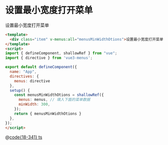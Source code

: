 # 设置最小宽度打开菜单

<div class="vue3-menus-item" @click="($event) => $menusEvent($event, menusMinWidthOtions)" @contextmenu="($event) => $menusEvent($event, menusMinWidthOtions)">设置最小宽度打开菜单</div>

<script>
import { defineComponent, shallowRef } from "vue";
import { menus } from "@js/vue3-menus";

export default defineComponent({
  name: "App",
  setup() {
    const menusMinWidthOtions = shallowRef({
      menus: menus,
      minWidth: 300,
    });
    return { menusMinWidthOtions }
  },
});
</script>

```html
<template>
  <div class="item" v-menus:all="menusMinWidthOtions">设置最小宽度打开菜单</div>
</template>
<script>
import { defineComponent, shallowRef } from "vue";
import { directive } from 'vue3-menus';

export default defineComponent({
  name: "App",
  directives: {
    menus: directive
  },
  setup() {
    const menusMinWidthOtions = shallowRef({
      menus: menus, // 填入下面的菜单数据
      minWidth: 300,
    });
    return { menusMinWidthOtions }
  },
});
</script>
```

@[code{18-341} ts](@js/vue3-menus.ts)
